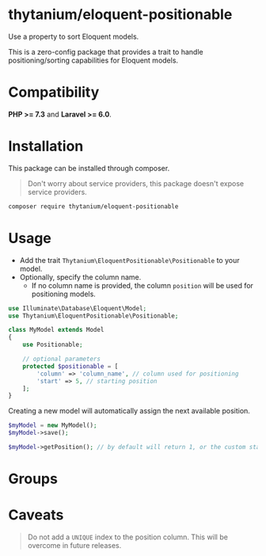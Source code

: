 # thytanium/eloquent-positionable

Use a property to sort Eloquent models.

This is a zero-config package that provides a trait to handle positioning/sorting capabilities for Eloquent models.

# Compatibility

**PHP >= 7.3** and **Laravel >= 6.0**.

# Installation

This package can be installed through composer.

> Don't worry about service providers, this package doesn't expose service providers.

```bash
composer require thytanium/eloquent-positionable
```

# Usage

-   Add the trait `Thytanium\EloquentPositionable\Positionable` to your model.
-   Optionally, specify the column name.
    -   If no column name is provided, the column `position` will be used for positioning models.

```php
use Illuminate\Database\Eloquent\Model;
use Thytanium\EloquentPositionable\Positionable;

class MyModel extends Model
{
    use Positionable;

    // optional parameters
    protected $positionable = [
        'column' => 'column_name', // column used for positioning
        'start' => 5, // starting position
    ];
}
```

Creating a new model will automatically assign the next available position.

```php
$myModel = new MyModel();
$myModel->save();

$myModel->getPosition(); // by default will return 1, or the custom starting position
```

# Groups

# Caveats

> Do not add a `UNIQUE` index to the position column. This will be overcome in future releases.
